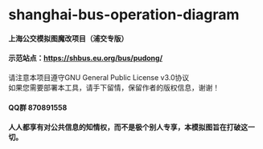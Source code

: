 # shanghai-bus-operation-diagram
#### 上海公交模拟图魔改项目（浦交专版）
#### 示范站点：https://shbus.eu.org/bus/pudong/
请注意本项目遵守GNU General Public License v3.0协议
<br/>
如果您需要部署本工具，请手下留情，保留作者的版权信息，谢谢！
#### QQ群 870891558
#### 人人都享有对公共信息的知情权，而不是极个别人专享，本模拟图旨在打破这一切。
